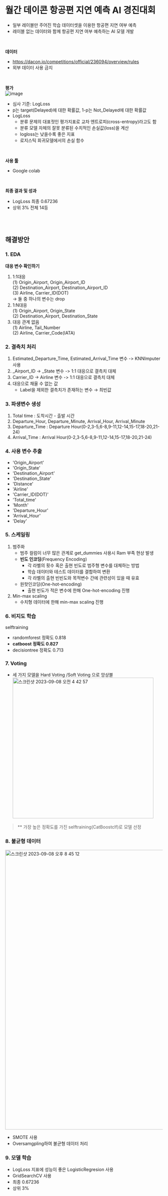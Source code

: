# 월간 데이콘 항공편 지연 예측 AI 경진대회
- 일부 레이블만 주어진 학습 데이터셋을 이용한 항공편 지연 여부 예측
- 레이블 없는 데이터와 함께 항공편 지연 여부 예측하는 AI 모델 개발
<br>

**데이터** <br>
- https://dacon.io/competitions/official/236094/overview/rules
- 외부 데이터 사용 금지
<br>

**평가** <br>
![image](https://github.com/ssyeon2/Flight-Delay-Prediction/assets/105052724/f2283b00-adfd-438a-80f4-81e8ab6b0c10)
- 심사 기준: LogLoss
- p는 target(Delayed)에 대한 확률값, 1-p는 Not_Delayed에 대한 확률값
- LogLoss
  - 분류 문제의 대표젓인 평가지표로 교차 엔트로피(cross-entropy)라고도 함
  - 분류 모델 자체의 잘못 분류된 수치적인 손실값(loss)을 계산
  - logloss는 낮을수록 좋은 지표
  - 로지스틱 회귀모델에서의 손실 함수
<br>

**사용 툴**
- Google colab
<br>

**최종 결과 및 성과**
- LogLoss 최종 0.67236
- 상위 3% 전체 14등
<br>
<br>

## 해결방안
### 1. EDA <br>
**대응 변수 확인하기**
1) 1:1대응 <br>
   (1) Origin_Airport, Origin_Airport_ID <br>
   (2) Destination_Airport, Destination_Airport_ID <br>
   (3) Airline, Carrier_ID(DOT) <br>
   -> 둘 중 하나의 변수는 drop <br>
2) 1:N대응 <br>
   (1) Origin_Airport, Origin_State <br>
   (2) Destination_Airport, Destination_State <br>
3) 대응 관계 없음 <br>
   (1) Airline, Tail_Number <br>
   (2) Airline, Carrier_Code(IATA) <br>

### 2. 결측치 처리 <br>
1) Estimated_Departure_Time, Estimated_Arrival_Time 변수
   -> KNNImputer 사용
2) _Airport_ID → _State 변수
   -> 1:1 대응으로 결측치 대체
3) Carrier_ID → Airline 변수
   -> 1:1 대응으로 결측치 대체
4) 대응으로 채울 수 없는 값
   - Label을 제외한 결측치가 존재하는 변수 → 최빈값

### 3. 파생변수 생성
1) Total time : 도착시간 - 출발 시간
2) Departure_Hour, Departure_Minute, Arrival_Hour, Arrival_Minute
3) Departure_Time : Departure Hour(0-2,3-5,6-8,9-11,12-14,15-17,18-20,21-24)
4) Arrival_Time : Arrival Hour(0-2,3-5,6-8,9-11,12-14,15-17,18-20,21-24)

### 4. 사용 변수 추출
- 'Origin_Airport'
- 'Origin_State'
- 'Destination_Airport'
- 'Destination_State'
- 'Distance'
- 'Airline'
- 'Carrier_ID(DOT)'
- 'Total_time'
- 'Month'
- 'Departure_Hour'
- 'Arrival_Hour'
- 'Delay'
  
### 5. 스케일링
1. 범주화
   - 범주 컬럼이 너무 많은 관계로 get_dummies 사용시 Ram 부족 현상 발생
   - **빈도 인코딩**(Frequency Encoding)
       - 각 라벨의 횟수 혹은 출현 빈도로 범주형 변수를 대체하는 방법
       - 학습 데이터와 테스트 데이터를 결합하여 변환
       - 각 라벨의 출현 빈빈도와 목적변수 간에 관련성이 있을 때 유효
    - 원핫인코딩(One-hot-encoding)
        - 출현 빈도가 적은 변수에 한해 One-hot-encoding 진행
2. Min-max scaling
   - 수치형 데이터에 한해 min-max scaling 진행

### 6. 비지도 학습
selftraining <br>
   - randomforest 정확도 0.818<br>
   - **catboost 정확도 0.827**<br>
   - decisiontree 정확도 0.713<br>

### 7. Voting
  - 세 가지 모델을 Hard Voting /Soft Voting 으로 앙상블<br>
<img width="450" alt="스크린샷 2023-09-08 오전 4 42 57" src="https://github.com/kwonkw/Flight_Delay_Prediction/assets/131172214/b259330a-4d84-48c1-b41a-317dbb74d9de"><br>

> ** 가장 높은 정확도를 가진 selftraining(CatBoostclf)로 모델 선정<br>

### 8. 불균형 데이터
  <img width="895" alt="스크린샷 2023-09-08 오후 8 45 12" src="https://github.com/kwonkw/Flight_Delay_Prediction/assets/131172214/a27405f7-34c4-4cf9-9eef-8e97d66970b8"><br>
  - SMOTE 사용<br>
  - Oversamgpling하여 불균형 데이터 처리<br>

### 9. 모델 학습
- LogLoss 지표에 성능이 좋은 LogisticRegresion 사용
- GridSearchCV 사용
- 최종 0.67236
- 상위 3%

